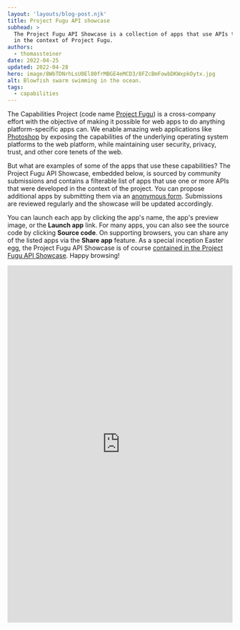 ```yaml
---
layout: 'layouts/blog-post.njk'
title: Project Fugu API showcase
subhead: >
  The Project Fugu API Showcase is a collection of apps that use APIs that were conceived
  in the context of Project Fugu.
authors:
  - thomassteiner
date: 2022-04-25
updated: 2022-04-28
hero: image/8WbTDNrhLsU0El80frMBGE4eMCD3/8FZcBmFowbDKWxpkOytx.jpg
alt: Blowfish swarm swimming in the ocean.
tags:
  - capabilities
---
```


The Capabilities Project (code name [Project Fugu](/blog/fugu-status/)) is a cross-company effort with
the objective of making it possible for web apps to do anything platform-specific apps can. We
enable amazing web applications like [Photoshop](https://web.dev/ps-on-the-web/) by exposing the capabilities of
the underlying operating system platforms to the web platform, while maintaining user security,
privacy, trust, and other core tenets of the web.

But what are examples of some of the apps that use these capabilities? The Project Fugu API
Showcase, embedded below, is sourced by community submissions and contains a filterable list of apps
that use one or more APIs that were developed in the context of the project. You can propose
additional apps by submitting them via an
[anonymous form](https://docs.google.com/forms/d/e/1FAIpQLScNd1rClbmFWh6FcMmjUNrwg9RLz8Jk4BkHz_-EOpmkVd_-9g/viewform).
Submissions are reviewed regularly and the showcase will be updated accordingly.

You can launch each app by clicking the app's name, the app's preview image, or the **Launch app**
link. For many apps, you can also see the source code by clicking **Source code**. On supporting
browsers, you can share any of the listed apps via the **Share app** feature. As a special inception
Easter egg, the Project Fugu API Showcase is of course
<a href="https://tomayac.github.io/fugu-showcase/data/#tomayac.github.io!fugu-showcase!data" target="showcase">contained
in the Project Fugu API Showcase</a>. Happy browsing!

<div style="height: 100%; width: 100%;">
  <iframe title="Fugu showcase" name="showcase" style="min-height: 800px; width: 100%; border: 0;" src="https://tomayac.github.io/fugu-showcase/data/" allow="web-share"></iframe>
</div>

